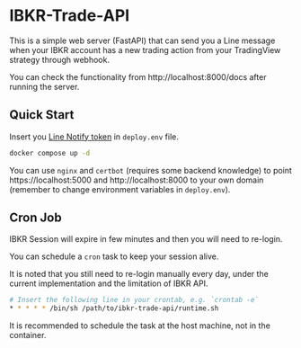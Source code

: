 # IBKR-Trade-API

This is a simple web server (FastAPI) that can send you a Line message when your IBKR account has a new trading action from your TradingView strategy through webhook.


You can check the functionality from http://localhost:8000/docs after running the server.

## Quick Start

Insert you [Line Notify token](https://notify-bot.line.me/) in `deploy.env` file.

```bash
docker compose up -d
```

You can use `nginx` and `certbot` (requires some backend knowledge) to point https://localhost:5000 and http://localhost:8000 to your own domain (remember to change environment variables in `deploy.env`).

## Cron Job

IBKR Session will expire in few minutes and then you will need to re-login. 

You can schedule a  `cron` task to keep your session alive. 

It is noted that you still need to re-login manually every day, under the current implementation and the limitation of IBKR API.

```bash
# Insert the following line in your crontab, e.g. `crontab -e`
* * * * * /bin/sh /path/to/ibkr-trade-api/runtime.sh

```

It is recommended to schedule the task at the host machine, not in the container.